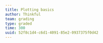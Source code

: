 ```yaml
---
title: Plotting basics
author: Thinkful
team: grading
type: graded
time: 300
uuid: 52f8c1d4-c6d1-4091-85e2-0937375f0d42
---
```


<jupyter height="1000" notebook-name="plotting_basics" course-code="DSBC" />